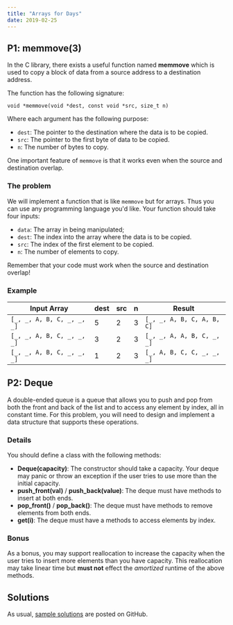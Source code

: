 ```yaml
---
title: "Arrays for Days"
date: 2019-02-25
---
```


## P1: memmove(3)
In the C library, there exists a useful function named **memmove** which is used to copy a block of data from a source address to a destination address.

The function has the following signature:

```
void *memmove(void *dest, const void *src, size_t n)
```

Where each argument has the following purpose:

- `dest`: The pointer to the destination where the data is to be copied.
- `src`: The pointer to the first byte of data to be copied.
- `n`: The number of bytes to copy.

One important feature of `memmove` is that it works even when the source and destination overlap.

### The problem

We will implement a function that is like `memmove` but for arrays. Thus you can use any programming language you'd like. Your function should take four inputs:

- `data`: The array in being manipulated;
- `dest`: The index into the array where the data is to be copied.
- `src`: The index of the first element to be copied.
- `n`: The number of elements to copy.

Remember that your code must work when the source and destination overlap!


### Example

| Input Array                | dest | src | n | Result                     |
|----------------------------|------|-----|---|----------------------------|
| `[_, _, A, B, C, _, _, _]` |    5 |   2 | 3 | `[_, _, A, B, C, A, B, C]` |
| `[_, _, A, B, C, _, _, _]` |    3 |   2 | 3 | `[_, _, A, A, B, C, _, _]` |
| `[_, _, A, B, C, _, _, _]` |    1 |   2 | 3 | `[_, A, B, C, C, _, _, _]` |


## P2: Deque

A double-ended queue is a queue that allows you to push and pop from both the front and back of the list and to access any element by index, all in constant time. For this problem, you will need to design and implement a data structure that supports these operations.

### Details

You should define a class with the following methods:

- **Deque(capacity)**: The constructor should take a capacity. Your deque may panic or throw an exception if the user tries to use more than the initial capacity.
- **push_front(val)** / **push_back(value)**: The deque must have methods to insert at both ends.
- **pop_front()** / **pop_back()**: The deque must have methods to remove elements from both ends.
- **get(i)**: The deque must have a methods to access elements by index.

### Bonus

As a bonus, you may support reallocation to increase the capacity when the user tries to insert more elements than you have capacity. This reallocation may take linear time but **must not** effect the *amortized* runtime of the above methods.


## Solutions

As usual, [sample solutions][csip-uga/archive] are posted on GitHub.

[csip-uga/archive]: https://github.com/csip-uga/archive
